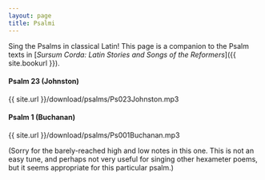 ```yaml
---
layout: page
title: Psalmi
---
```


Sing the Psalms in classical Latin! This page is a companion to the Psalm texts in [*Sursum Corda: Latin Stories and Songs of the Reformers*]({{ site.bookurl }}).

#### Psalm 23 (Johnston)
<!--- <h2 class="download-link"><a href="{{ site.url }}/download/psalms/Ps023Johnston.mp3"><i class="fa fa-download" aria-hidden="true"></i> download MP3</a></h2> --->
{{ site.url }}/download/psalms/Ps023Johnston.mp3

#### Psalm 1 (Buchanan)
<!--- <h2 class="download-link"><a href="{{ site.url }}/download/psalms/Ps001Buchanan.mp3"><i class="fa fa-download" aria-hidden="true"></i> download MP3</a></h2> --->
{{ site.url }}/download/psalms/Ps001Buchanan.mp3

(Sorry for the barely-reached high and low notes in this one. This is not an easy tune, and perhaps not very useful for singing other hexameter poems, but it seems appropriate for this particular psalm.)